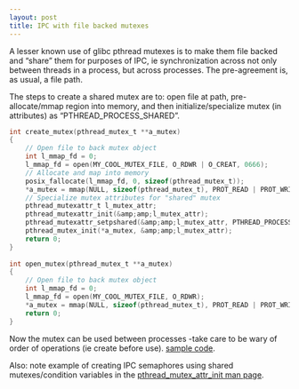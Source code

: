 ```yaml
---
layout: post
title: IPC with file backed mutexes
---
```


A lesser known use of glibc pthread mutexes is to make them file backed and “share” them for purposes of IPC, ie synchronization across not only between threads in a process, but across processes.  The pre-agreement is, as usual, a file path.

The steps to create a shared mutex are to: open file at path, pre-allocate/mmap region into memory, and then initialize/specialize mutex (in attributes) as “PTHREAD_PROCESS_SHARED”.

```c
int create_mutex(pthread_mutex_t **a_mutex)
{
    // Open file to back mutex object
    int l_mmap_fd = 0;
    l_mmap_fd = open(MY_COOL_MUTEX_FILE, O_RDWR | O_CREAT, 0666);
    // Allocate and map into memory
    posix_fallocate(l_mmap_fd, 0, sizeof(pthread_mutex_t));
    *a_mutex = mmap(NULL, sizeof(pthread_mutex_t), PROT_READ | PROT_WRITE, MAP_SHARED, l_mmap_fd, 0);
    // Specialize mutex attributes for "shared" mutex
    pthread_mutexattr_t l_mutex_attr;
    pthread_mutexattr_init(&amp;amp;l_mutex_attr);
    pthread_mutexattr_setpshared(&amp;amp;l_mutex_attr, PTHREAD_PROCESS_SHARED);
    pthread_mutex_init(*a_mutex, &amp;amp;l_mutex_attr);
    return 0;
}
 
int open_mutex(pthread_mutex_t **a_mutex)
{
    // Open file to back mutex object
    int l_mmap_fd = 0;
    l_mmap_fd = open(MY_COOL_MUTEX_FILE, O_RDWR);
    *a_mutex = mmap(NULL, sizeof(pthread_mutex_t), PROT_READ | PROT_WRITE, MAP_SHARED, l_mmap_fd, 0);
    return 0;
}
```

Now the mutex can be used between processes -take care to be wary of order of operations (ie create before use). [sample code](https://github.com/tinselcity/experiments/tree/master/ipc_mutex).

Also: note example of creating IPC semaphores using shared mutexes/condition variables in the [pthread_mutex_attr_init man page](https://linux.die.net/man/3/pthread_mutexattr_init).